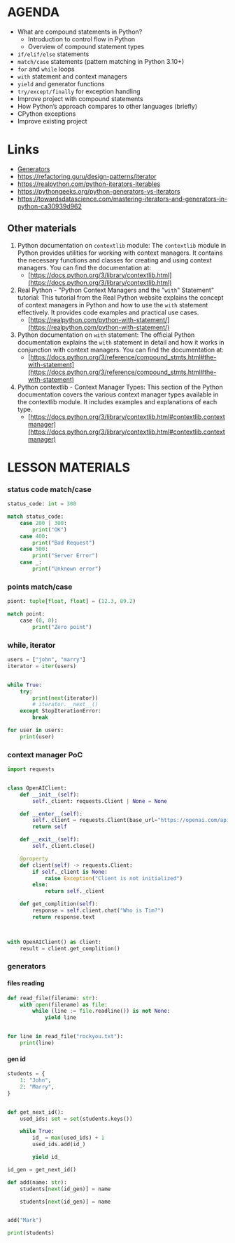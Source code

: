 # AGENDA

- What are compound statements in Python?
  - Introduction to control flow in Python
  - Overview of compound statement types
- `if/elif/else` statements
- `match/case` statements (pattern matching in Python 3.10+)
- `for` and `while` loops
- `with` statement and context managers
- `yield` and generator functions
- `try/except/finally` for exception handling
- Improve project with compound statements
- How Python’s approach compares to other languages (briefly)
- CPython exceptions
- Improve existing project

# Links

- [Generators](https://python.plainenglish.io/python-generators-when-to-use-59a96ec933ec)
- https://refactoring.guru/design-patterns/iterator
- https://realpython.com/python-iterators-iterables
- https://pythongeeks.org/python-generators-vs-iterators
- https://towardsdatascience.com/mastering-iterators-and-generators-in-python-ca30939d962

## Other materials

1. Python documentation on `contextlib` module: The `contextlib` module in Python provides utilities for working with context managers. It contains the necessary functions and classes for creating and using context managers. You can find the documentation at:
   - [https://docs.python.org/3/library/contextlib.html](https://docs.python.org/3/library/contextlib.html)
2. Real Python - "Python Context Managers and the "`with`" Statement" tutorial: This tutorial from the Real Python website explains the concept of context managers in Python and how to use the `with` statement effectively. It provides code examples and practical use cases.
   - [https://realpython.com/python-with-statement/](https://realpython.com/python-with-statement/)
3. Python documentation on `with` statement: The official Python documentation explains the `with` statement in detail and how it works in conjunction with context managers. You can find the documentation at:
   - [https://docs.python.org/3/reference/compound_stmts.html#the-with-statement](https://docs.python.org/3/reference/compound_stmts.html#the-with-statement)
4. Python contextlib - Context Manager Types: This section of the Python documentation covers the various context manager types available in the contextlib module. It includes examples and explanations of each type.
   - [https://docs.python.org/3/library/contextlib.html#contextlib.contextmanager](https://docs.python.org/3/library/contextlib.html#contextlib.contextmanager)

# LESSON MATERIALS

### status code match/case

```python
status_code: int = 300

match status_code:
    case 200 | 300:
        print("OK")
    case 400:
        print("Bad Request")
    case 500:
        print("Server Error")
    case _:
        print("Unknown error")
```

### points match/case

```python
piont: tuple[float, float] = (12.3, 89.2)

match point:
    case (0, 0):
        print("Zero point")
```

### while, iterator

```python
users = ["john", "marry"]
iterator = iter(users)


while True:
    try:
        print(next(iterator))
        # iterator.__next__()
    except StopIterationError:
        break

for user in users:
    print(user)
```

### context manager PoC

```python
import requests


class OpenAIClient:
    def __init__(self):
        self._client: requests.Client | None = None

    def __enter__(self):
        self._client = requests.Client(base_url="https://openai.com/api/v1/chat")
        return self

    def __exit__(self):
        self._client.close()

    @property
    def client(self) -> requests.Client:
        if self._client is None:
            raise Exception("Client is not initialized")
        else:
            return self._client

    def get_complition(self):
        response = self.client.chat("Who is Tim?")
        return response.text



with OpenAIClient() as client:
    result = client.get_complition()
```

### generators

#### files reading

```python
def read_file(filename: str):
    with open(filename) as file:
        while (line := file.readline()) is not None:
            yield line


for line in read_file("rockyou.txt"):
    print(line)
```

#### gen id

```python
students = {
    1: "John",
    2: "Marry",
}


def get_next_id():
    used_ids: set = set(students.keys())

    while True:
        id_ = max(used_ids) + 1
        used_ids.add(id_)

        yield id_

id_gen = get_next_id()

def add(name: str):
    students[next(id_gen)] = name

    students[next(id_gen)] = name


add("Mark")

print(students)
```
